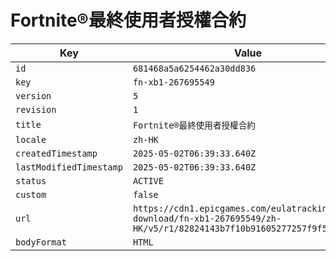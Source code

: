 # Fortnite®最終使用者授權合約

| Key | Value |
| --- | ----- |
| `id` | `681468a5a6254462a30dd836` |
| `key` | `fn-xb1-267695549` |
| `version` | `5` |
| `revision` | `1` |
| `title` | `Fortnite®最終使用者授權合約` |
| `locale` | `zh-HK` |
| `createdTimestamp` | `2025-05-02T06:39:33.640Z` |
| `lastModifiedTimestamp` | `2025-05-02T06:39:33.640Z` |
| `status` | `ACTIVE` |
| `custom` | `false` |
| `url` | `https://cdn1.epicgames.com/eulatracking-download/fn-xb1-267695549/zh-HK/v5/r1/82824143b7f10b91605277257f9f5d11.pdf` |
| `bodyFormat` | `HTML` |
